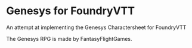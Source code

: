 # Genesys for FoundryVTT

An attempt at implementing the Genesys Charactersheet for FoundryVTT

The Genesys RPG is made by FantasyFlightGames.
